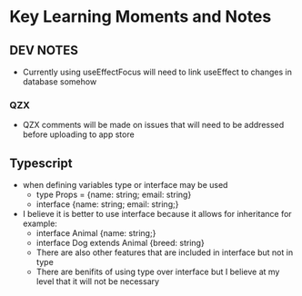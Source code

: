 # Key Learning Moments and Notes

## DEV NOTES

- Currently using useEffectFocus will need to link useEffect to changes in database somehow

### QZX

- QZX comments will be made on issues that will need to be addressed before uploading to app store

## Typescript

- when defining variables type or interface may be used
  - type Props = {name: string; email: string}
  - interface {name: string; email: string;}
- I believe it is better to use interface because it allows for inheritance for example:
  - interface Animal {name: string;}
  - interface Dog extends Animal {breed: string}
  - There are also other features that are included in interface but not in type
  - There are benifits of using type over interface but I believe at my level that it will not be necessary
